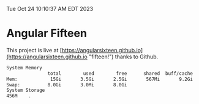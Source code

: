 Tue Oct 24 10:10:37 AM EDT 2023

# Angular Fifteen


This project is live at [https://angularsixteen.github.io](https://angularsixteen.github.io "fifteen!") thanks to Github.

```bash
System Memory
               total        used        free      shared  buff/cache   available
Mem:            15Gi       3.5Gi       2.5Gi       567Mi       9.2Gi        10Gi
Swap:          8.0Gi       3.0Mi       8.0Gi
System Storage
456M	.
```
```bash
